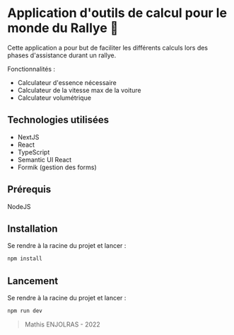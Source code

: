# Application d'outils de calcul pour le monde du Rallye :checkered_flag:

Cette application a pour but de faciliter les différents calculs lors des phases d'assistance durant un rallye.

Fonctionnalités :

- Calculateur d'essence nécessaire
- Calculateur de la vitesse max de la voiture
- Calculateur volumétrique

## Technologies utilisées

- NextJS
- React
- TypeScript
- Semantic UI React
- Formik (gestion des forms)

## Prérequis

NodeJS

## Installation

Se rendre à la racine du projet et lancer :

```bash
npm install
```

## Lancement

Se rendre à la racine du projet et lancer :

```bash
npm run dev
```

> Mathis ENJOLRAS - 2022
